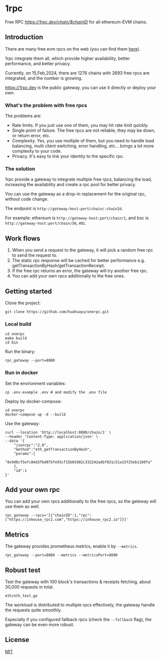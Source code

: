 # 1rpc 

Free RPC *https://1rpc.dev/chain/$chainID* for all ethereum-EVM chains.

## Introduction

There are many free evm rpcs on the web (you can find them [here](https://chainlist.org)).

1rpc integrate them all, which provide higher availability, better performance, and better privacy.

Currently, on 15,Feb,2024, there are 1276 chains with 2693 free rpcs are integrated, and the number is growing.

https://1rpc.dev is the public gateway, you can use it directly or deploy your own.

### What's the problem with free rpcs

The problems are:
- Rate limits. If you just use one of them, you may hit rate limit quickly. 
- Single point of failure. The free rpcs are not reliable, they may be down, or return error, etc.
- Complexity. Yes, you use multiple of them, but you need to handle load balancing, multi client switching, error handling, etc... brings a lot more complexity to your code.
- Privacy. It's easy to link your identity to the specific rpc.

### The solution

1rpc provide a gateway to integrate multiple free rpcs, balancing the load, increasing the availability and create a rpc pool for better privacy.

You can use the gateway as a drop-in replacement for the original rpc, without code change.

The endpoint is `http://gateway-host:port/chain/:chainId`.

For example: ethereum is `http://gateway-host:port/chain/1`, and bsc is `http://gateway-host:port/chain/56`, etc.

## Work flows

1. When you send a request to the gateway, it will pick a random free rpc to send the request to.
2. The static rpc response will be cached for better performance e.g. getTransactionByHash/getTransactionReceipt.
3. If the free rpc returns an error, the gateway will try another free rpc.
4. You can add your own rpcs additionally to the free ones.

## Getting started

Clone the project:

```shell
git clone https://github.com/huahuayu/onerpc.git
```

### Local build

```shell
cd onerpc
make build
cd bin
```

Run the binary:

```shell
rpc_gateway --port=8080
```

### Run in docker

Set the environment variables:

```shell
cp .env.example .env # and modify the .env file
```

Deploy by docker-compose:

```shell
cd onerpc
docker-compose up -d --build
```

Use the gateway:

```shell
curl --location 'http://localhost:8080/chain/1' \
--header 'Content-Type: application/json' \
--data '{
	"jsonrpc":"2.0",
	"method":"eth_getTransactionByHash",
	"params":[
		"0x9d0cf5efc84d3fbd075fe93cf15b01982c332242adbf831c51a15f25eb1160fa"
	],
	"id":1
}'
```

## Add your own rpc

You can add your own rpcs additionally to the free rpcs, so the gateway will use them as well.

```shell
rpc_gateway --rpcs='[{"chainID":1,"rpc":["https://inhouse_rpc1.com","https://inhouse_rpc2.io"]}]'
```

## Metrics

The gateway provides prometheus metrics, enable it by `--metrics`.

```shell
rpc_gateway --port=8080 --metrics --metricsPort=9090
```

## Robust test

Test the gateway with 100 block's transactions & receipts fetching, about 30,000 requests in total.

```
eth/eth_test.go
```

The workload is distributed to multiple rpcs effectively, the gateway handle the requests quite smoothly.

Especially if you configured fallback rpcs (check the `--fallback` flag), the gateway can be even more robust.

## License

[MIT](https://github.com/huahuayu/onerpc/blob/main/license.txt)